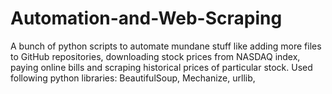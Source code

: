 # Automation-and-Web-Scraping
A bunch of python scripts to automate mundane stuff like adding more files to GitHub repositories, downloading stock prices from NASDAQ index, paying online bills and scraping historical prices of particular stock. Used following python libraries: BeautifulSoup, Mechanize, urllib, 
